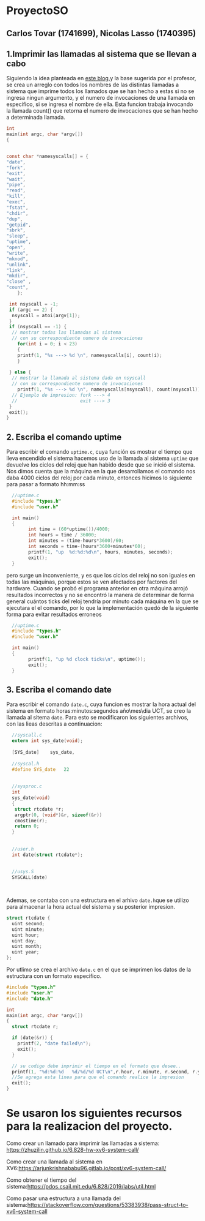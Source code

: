 # ProyectoSO

## Carlos Tovar (1741699), Nicolas Lasso (1740395)


## 1.Imprimir las llamadas al sistema que se llevan a cabo



Siguiendo la idea planteada en [este blog](https://zhuzilin.github.io/6.828-hw-xv6-system-call/),y la base sugerida por el profesor, se crea un arreglo con todos los nombres de las distintas llamadas a sistema que imprime todos los llamados que se han hecho a estas si no se ingresa ningun argumento, y el numero de invocaciones de una llamada en especifico, si se ingresa el nombre de ella. Esta funcion trabaja invocando la llamada count() que retorna el numero de invocaciones que se han hecho a determinada llamada.

```c
int
main(int argc, char *argv[])
{


const char *namesyscalls[] = {
"date",
"fork",
"exit",
"wait",
"pipe",
"read",
"kill",
"exec",
"fstat",
"chdir",
"dup",
"getpid",
"sbrk",
"sleep",
"uptime",
"open",
"write",
"mknod",
"unlink",
"link",
"mkdir",
"close"	,
"count",
	};

 int nsyscall = -1;
 if (argc == 2) {
  nsyscall = atoi(argv[1]);
 }
 if (nsyscall == -1) {
  // mostrar todas las llamadas al sistema
  // con su correspondiente numero de invocaciones
	for(int i = 0; i < 23)
	{
	printf(1, "%s ---> %d \n", namesyscalls[i], count(i);
	} 
	
 } else {
  // mostrar la llamada al sistema dada en nsyscall
  // con su correspondiente numero de invocaciones
	printf(1, "%s ---> %d \n", namesyscalls[nsyscall], count(nsyscall));  
  // Ejemplo de impresion: fork ---> 4
  //                       exit ---> 3
 }
 exit();
}

```



## 2. Escriba el comando uptime

Para escribir el comando `uptime.c`, cuya función es mostrar el tiempo que lleva encendido el sistema hacemos uso de la llamada al sistema `uptime` que devuelve los ciclos del reloj que han habido desde que se inició el sistema. Nos dimos cuenta que la máquina en la que desarrollamos el comando nos daba 4000 ciclos del reloj por cada minuto, entonces hicimos lo siguiente para pasar a formato hh:mm:ss

``` c
  //uptime.c
  #include "types.h"
  #include "user.h"

  int main()
  {
        int time = (60*uptime())/4000;
        int hours = time / 36000;
        int minutes = (time-hours*3600)/60;
        int seconds = time-(hours*3600+minutes*60);
        printf(1, "up  %d:%d:%d\n", hours, minutes, seconds);
        exit();
  }
```

pero surge un inconveniente, y es que los ciclos del reloj no son iguales en todas las máquinas, porque estos se ven afectados por factores del hardware. Cuando se probó el programa anterior en otra máquina arrojó resultados incorrectos y no se encontró la manera de determinar de forma general cuántos ticks del reloj tendría por minuto cada máquina en la que se ejecutara el el comando, por lo que la implementación quedó de la siguiente forma para evitar resultados erroneos 

``` c
  //uptime.c
  #include "types.h"
  #include "user.h"

  int main()
  {
        printf(1, "up %d clock ticks\n", uptime());
        exit();
  }
```


## 3. Escriba el comando date           

Para escribir el comando `date.c`, cuya funcion es mostrar la hora actual del sistema en formato horas:minutos:segundos año\mes\dia UCT, se creo la llamada al sitema `date`. Para esto se modificaron los siguientes archivos, con las lieas descritas a continuacion:  

``` c
  //syscall.c
  extern int sys_date(void);
  
  [SYS_date]    sys_date,
  
  //syscal.h
  #define SYS_date   22
  
  
  //sysproc.c
  int
  sys_date(void)
  {
   struct rtcdate *r;
   argptr(0, (void*)&r, sizeof(&r))
   cmostime(r);
   return 0;
  }
  
  
  //user.h
  int date(struct rtcdate*);
  
  
  //usys.S
  SYSCALL(date)

    
```

Ademas, se contaba con una estructura en el arhivo `date.h`que se utilizo para almacenar la hora actual del sistema y su posterior impresion. 

```c
struct rtcdate {
  uint second;
  uint minute;
  uint hour;
  uint day;
  uint month;
  uint year;
};


```

Por utlimo se crea el archivo `date.c` en el que se imprimen los datos de la estructura con un formato especifico.

```c
#include "types.h"
#include "user.h"
#include "date.h"

int
main(int argc, char *argv[])
{
  struct rtcdate r;

  if (date(&r)) {
    printf(2, "date failed\n");
    exit();
  }

  // su codigo debe imprimir el tiempo en el formato que desee..
  printf(1, "%d:%d:%d   %d/%d/%d UCT\n",r.hour, r.minute, r.second, r.year, r.month, r.day);
  //Se agrega esta linea para que el comando realice la impresion
  exit();
}

```
# Se usaron los siguientes recursos para la realizacion del proyecto.

Como crear un llamado para imprimir las llamadas a sistema: https://zhuzilin.github.io/6.828-hw-xv6-system-call/

Como crear una llamada al sistema en XV6:https://arjunkrishnababu96.gitlab.io/post/xv6-system-call/

Como obtener el tiempo del sistema:https://pdos.csail.mit.edu/6.828/2019/labs/util.html

Como pasar una estructura a una llamada del sistema:https://stackoverflow.com/questions/53383938/pass-struct-to-xv6-system-call
